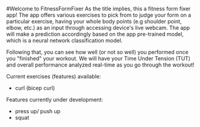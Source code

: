 #Welcome to FitnessFormFixer
As the title implies, this a fitness form fixer app! The app offers various exercises to pick from to judge your form on a particular exercise, having your whole body points (e.g shoulder point, elbow, etc.) as an input through accessing device's live webcam. The app will make a prediction accordingly based on the app pre-trained model, which is a neural network classification model. 

Following that, you can see how well (or not so well) you performed once you "finished" your workout. We will have your Time Under Tension (TUT) and overall performance analyzed real-time as you go through the workout! 

Current exercises (features) available:
- curl (bicep curl)

Features currently under development:
- press up/ push up
- squat